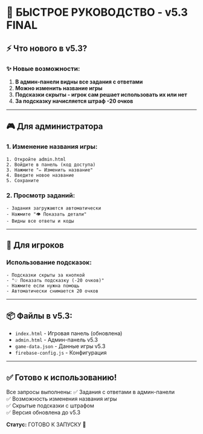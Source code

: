# 🚀 БЫСТРОЕ РУКОВОДСТВО - v5.3 FINAL

## ⚡ Что нового в v5.3?

### ✨ Новые возможности:
1. **В админ-панели видны все задания с ответами**
2. **Можно изменить название игры**
3. **Подсказки скрыты - игрок сам решает использовать их или нет**
4. **За подсказку начисляется штраф -20 очков**

---

## 🎮 Для администратора

### 1. Изменение названия игры:
```
1. Откройте admin.html
2. Войдите в панель (код доступа)
3. Нажмите "✏️ Изменить название"
4. Введите новое название
5. Сохраните
```

### 2. Просмотр заданий:
```
- Задания загружаются автоматически
- Нажмите "👁️ Показать детали" 
- Видны все ответы и коды
```

---

## 👥 Для игроков

### Использование подсказок:
```
- Подсказки скрыты за кнопкой
- "💡 Показать подсказку (-20 очков)"
- Нажмите если нужна помощь
- Автоматически снимается 20 очков
```

---

## 📦 Файлы в v5.3:

- `index.html` - Игровая панель (обновлена)
- `admin.html` - Админ-панель v5.3
- `game-data.json` - Данные игры v5.3
- `firebase-config.js` - Конфигурация

---

## ✅ Готово к использованию!

Все запросы выполнены:
✅ Задания с ответами в админ-панели  
✅ Возможность изменения названия игры  
✅ Скрытые подсказки с штрафом  
✅ Версия обновлена до v5.3  

**Статус:** ГОТОВО К ЗАПУСКУ 🎉
